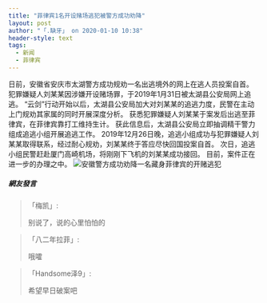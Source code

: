 ```yaml
---
title: "菲律宾1名开设赌场逃犯被警方成功劝降"
layout: post
author: "「.缺牙」 on 2020-01-10 10:38"
header-style: text
tags:
  - 新闻
  - 菲律宾
---
```


日前，安徽省安庆市太湖警方成功规劝一名出逃境外的网上在逃人员投案自首。
犯罪嫌疑人刘某某因涉嫌开设赌场罪，于2019年1月31日被太湖县公安局网上追逃。
“云剑”行动开始以后，太湖县公安局加大对刘某某的追逃力度，民警在主动上门规劝其家属的同时开展深度分析。
获悉犯罪嫌疑人刘某某于案发后出逃至菲律宾，在菲律宾靠打工维持生计。
获此信息后，太湖县公安局立即抽调精干警力组成追逃小组开展追逃工作。
2019年12月26日晚，追逃小组成功与犯罪嫌疑人刘某某取得联系，经过耐心规劝，刘某某终于答应尽快回国投案自首。
次日，追逃小组民警赶赴厦门高崎机场，将刚刚下飞机的刘某某成功接回。
目前，案件正在进一步的办理之中。
<img src="http://images.feileyuan.com/images/ueditor/202001101037000004.jpg" title="安徽警方成功劝降一名藏身菲律宾的开赌逃犯" alt="安徽警方成功劝降一名藏身菲律宾的开赌逃犯">

##### 網友發言 
> 「梅凯」:
> <p>别说了，说的心里怕怕的</p>

> 「八二年拉菲」:
> <p>哦嚯</p>

> 「Handsome泽9」:
> <p>希望早日破案吧</p>


